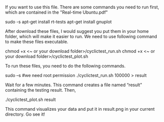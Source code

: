 If you want to use this file. There are some commands you need to run first, which are contained in the "Real-time Ubuntu.pdf"

  sudo -s
  apt-get install rt-tests
  apt-get install gnuplot

After download these files, I would suggest you put them in your home folder, which will make it easier to run. We need to use following command to make these files executable.

  chmod +x <~ or your download folder>/cyclictest_run.sh
  chmod +x <~ or your download folder>/cyclictest_plot.sh

To run these files, you need to do the following commands.

  sudo –s #we need root permission
  ./cyclictest_run.sh 100000 > result
  
Wait for a few minutes. This command creates a file named “result” containing the testing result. Then,

  ./cyclictest_plot.sh result
  
This command visualizes your data and put it in result.png in your current directory. Go see it!
